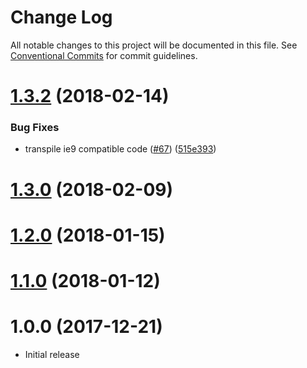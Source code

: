 # Change Log

All notable changes to this project will be documented in this file.
See [Conventional Commits](https://conventionalcommits.org) for commit guidelines.

<a name="1.3.2"></a>
# [1.3.2](https://github.com/WeTransfer/concorde.js/compare/@wetransfer/concorde-cookie@1.0.0...@wetransfer/concorde-cookie@1.3.2) (2018-02-14)

### Bug Fixes

* transpile ie9 compatible code ([#67](https://github.com/WeTransfer/concorde.js/pull/67)) ([515e393](https://github.com/WeTransfer/concorde.js/commit/515e393))

<a name="1.3.0"></a>
# [1.3.0](https://github.com/WeTransfer/concorde.js/compare/@wetransfer/concorde-cookie@1.0.0...@wetransfer/concorde-cookie@1.3.0) (2018-02-09)

<a name="1.2.0"></a>
# [1.2.0](https://github.com/WeTransfer/concorde.js/compare/@wetransfer/concorde-cookie@1.0.0...@wetransfer/concorde-cookie@1.2.0) (2018-01-15)

<a name="1.1.0"></a>
# [1.1.0](https://github.com/WeTransfer/concorde.js/compare/@wetransfer/concorde-cookie@1.0.0...@wetransfer/concorde-cookie@1.1.0) (2018-01-12)


<a name="1.0.0"></a>
# 1.0.0 (2017-12-21)


* Initial release
